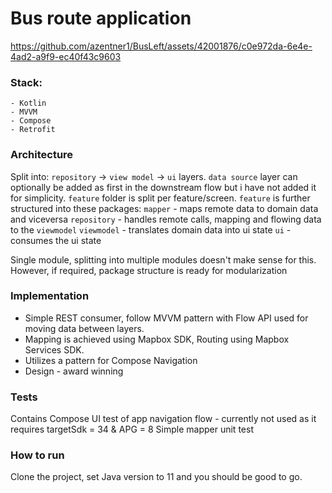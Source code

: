 # Bus route application


https://github.com/azentner1/BusLeft/assets/42001876/c0e972da-6e4e-4ad2-a9f9-ec40f43c9603


### Stack:
    - Kotlin
    - MVVM
    - Compose
    - Retrofit

### Architecture 
  Split into: `repository` -> `view model` -> `ui` layers. `data source` layer can optionally be added as first in the downstream flow but i have not added it for simplicity.
  `feature` folder is split per feature/screen. 
  `feature` is further structured into these packages:
     `mapper` - maps remote data to domain data and viceversa
     `repository` - handles remote calls, mapping and flowing data to the `viewmodel`
     `viewmodel` - translates domain data into ui state
     `ui` - consumes the ui state

  Single module, splitting into multiple modules doesn't make sense for this. However, if required, package structure is ready for modularization

### Implementation 

  - Simple REST consumer, follow MVVM pattern with Flow API used for moving data between layers. 
  - Mapping is achieved using Mapbox SDK, Routing using Mapbox Services SDK.
  - Utilizes a pattern for Compose Navigation
  - Design - award winning
  
### Tests
  Contains Compose UI test of app navigation flow - currently not used as it requires targetSdk = 34 & APG = 8
  Simple mapper unit test

### How to run
  Clone the project, set Java version to 11 and you should be good to go.
